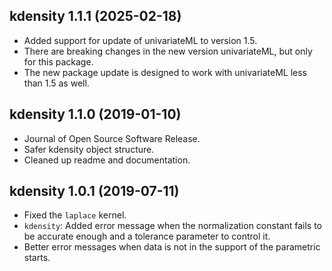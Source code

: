 ## kdensity 1.1.1 (2025-02-18)

* Added support for update of univariateML to version 1.5.
* There are breaking changes in the new version univariateML, but only for this package.
* The new package update is designed to work with univariateML less than 1.5 as well.

## kdensity 1.1.0 (2019-01-10)

* Journal of Open Source Software Release.
* Safer kdensity object structure.
* Cleaned up readme and documentation.

## kdensity 1.0.1 (2019-07-11)

* Fixed the `laplace` kernel.
* `kdensity`: Added error message when the normalization constant fails to be accurate enough and a tolerance parameter to control it.
* Better error messages when data is not in the support of the parametric starts.
